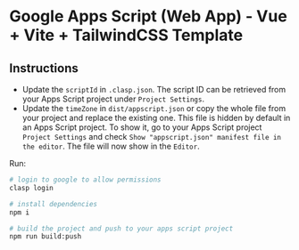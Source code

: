 # Google Apps Script (Web App) - Vue + Vite + TailwindCSS Template

## Instructions

-   Update the `scriptId` in `.clasp.json`. The script ID can be retrieved from your Apps Script project under `Project Settings`.
-   Update the `timeZone` in `dist/appscript.json` or copy the whole file from your project and replace the existing one. This file is hidden by default in an Apps Script project. To show it, go to your Apps Script project `Project Settings` and check `Show "appscript.json" manifest file in the editor`. The file will now show in the `Editor`.

Run:

```bash
# login to google to allow permissions
clasp login

# install dependencies
npm i

# build the project and push to your apps script project
npm run build:push
```
